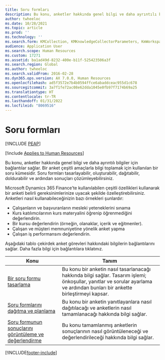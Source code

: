 ```yaml
---
title: Soru formları
description: Bu konu, anketler hakkında genel bilgi ve daha ayrıntılı bilgiler için bağlantılar sağlar.
author: twheeloc
ms.date: 10/28/2021
ms.topic: article
ms.prod: ''
ms.technology: ''
ms.search.form: KMCollection, KMKnowledgeCollectorParameters, KmWorkspace, HcmLearningWorkspace
audience: Application User
ms.search.scope: Human Resources
ms.custom: 17271
ms.assetid: ba1ad49d-8232-400e-b11f-525423506a3f
ms.search.region: Global
ms.author: twheeloc
ms.search.validFrom: 2016-02-28
ms.dyn365.ops.version: AX 7.0.0, Human Resources
ms.openlocfilehash: ad5f3572e7b4b0594ffce6abaddceac955d1c678
ms.sourcegitcommit: 3a7f1fe72ac08e62dda1045e0fb97f7174b69a25
ms.translationtype: HT
ms.contentlocale: tr-TR
ms.lasthandoff: 01/31/2022
ms.locfileid: "8069516"
---
```

# <a name="questionnaires"></a>Soru formları


[!INCLUDE [PEAP](../includes/peap-1.md)]

[!include [Applies to Human Resources](../includes/applies-to-hr.md)]

Bu konu, anketler hakkında genel bilgi ve daha ayrıntılı bilgiler için bağlantılar sağlar. Bir anket çeşitli amaçlarla bilgi toplamak için kullanılan bir soru kümesidir. Soru formları tasarlayabilir, oluşturabilir, dağıtabilir, doldurabilir ve ardından sonuçları çözümleyebilirsiniz. 

Microsoft Dynamics 365 Finance'te kullanılabilen çeşitli özellikleri kullanarak bir anketi belirli gereksinimlerinize uyacak şekilde özelleştirebilirsiniz. Anketleri nasıl kullanabileceğinizin bazı örnekleri şunlardır:

-   Çalışanların ve başvuranların mesleki yeteneklerini sınama
-   Kurs katılımcılarının kurs materyalini öğrenip öğrenmediğini değerlendirin.
-   Bir kursu değerlendirin (örneğin, olanaklar, içerik ve eğitmenler).
-   Çalışan ve müşteri memnuniyetine yönelik anket yapma
-   Çalışan iş performansını değerlendirin.

Aşağıdaki tablo çekirdek anket görevleri hakkındaki bilgilerin bağlantılarını sağlar. Daha fazla bilgi için bağlantılara tıklatınız.

| Konu| Tanım|
|------|------------|
| [Bir soru formu tasarlama](hr-learning-design-questionnaires.md) | Bu konu bir anketin nasıl tasarlanacağı hakkında bilgi sağlar. Tasarım işlemi; önkoşullar, yanıtlar ve sorular ayarlama ve ardından bunları bir ankette birleştirmeyi kapsar. |
| [Soru formlarını dağıtma ve planlama](hr-learning-distribute-questionnaires.md) | Bu konu bir anketin yanıtlayanlara nasıl dağıtılacağı ve anketlerin nasıl tamamlanacağı hakkında bilgi sağlar. |
| [Soru formunun sonuçlarını görüntüleme ve değerlendirme](hr-learning-evaluate-questionnaire-results.md) | Bu konu tamamlanmış anketlerin sonuçlarının nasıl görüntüleneceği ve değerlendirileceği hakkında bilgi sağlar. |


[!INCLUDE[footer-include](../includes/footer-banner.md)]

